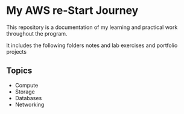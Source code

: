 # My AWS re-Start Journey

This repository is a documentation of my learning and practical work throughout the program.

It includes the following folders notes and lab exercises and portfolio projects

## Topics
* Compute
* Storage
* Databases
* Networking

